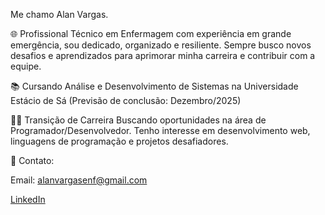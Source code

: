 Me chamo Alan Vargas.

🌐 Profissional Técnico em Enfermagem com experiência em grande emergência, sou dedicado, organizado e resiliente. Sempre busco novos desafios e aprendizados para aprimorar minha carreira e contribuir com a equipe.

📚 Cursando Análise e Desenvolvimento de Sistemas na Universidade Estácio de Sá (Previsão de conclusão: Dezembro/2025)

👨‍💻 Transição de Carreira Buscando oportunidades na área de Programador/Desenvolvedor. Tenho interesse em desenvolvimento web, linguagens de programação e projetos desafiadores.

📧 Contato:

Email: alanvargasenf@gmail.com

[LinkedIn](https://www.linkedin.com/in/alanvargas04/)
